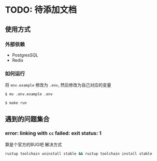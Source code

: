 # TODO: 待添加文档

## 使用方式

### 外部依赖
- PostgresSQL
- Redis

### 如何运行
将 ```env.example``` 修改为 ```.env```, 然后修改为自己对应的变量
```bash
$ mv .env.example .env
```

```bash
$ make run
```

## 遇到的问题集合

### error: linking with `cc` failed: exit status: 1
算是个官方的BUG吧
解决方式
```bash
rustup toolchain uninstall stable && rustup toolchain install stable
```

